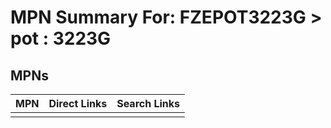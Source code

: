



# MPN Summary For: FZEPOT3223G > pot : 3223G

## MPNs
  

|MPN|Direct Links|Search Links|
| :--- | :--- | :--- |
||||
